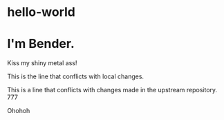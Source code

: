 # hello-world
# I'm Bender.

Kiss my shiny metal ass!

This is the line that conflicts with local changes.

This is a line that conflicts with changes made in the upstream repository. 777

Ohohoh
